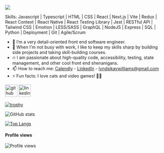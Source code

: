 ![](https://i.imgur.com/9QLGA3l.png)


Skills: Javascript | Typescript | HTML | CSS | React | Next.js | Vite | Redux | React Context | React Native | React Testing Library | Jest | RESTful API | Tailwind CSS | Emotion | LESS/SASS | GraphQL | NodeJS | Express | SQL | Python | Deployment | Git | Agile/Scrum

- 🔭 I’m a very detail-oriented front end software engineer.
- 🌱 When I'm not busy with work, I like to keep my skills sharp by building side projects and taking skill-building courses.
- 🔥 I am passionate about high-quality code, accessibility, testing, state management, and other cool front end shenanigans.
- 📫 How to reach me: [Calendly](https://calendly.com/lyndsiwilliams/chat) - [LinkedIn](https://www.linkedin.com/in/lyndsiwilliams/) - lyndsikaywilliams@gmail.com
- ⚡ Fun facts: I love cats and video games! 🐱‍💻 


[<img src='https://cdn.jsdelivr.net/npm/simple-icons@3.0.1/icons/github.svg' alt='github' height='40'>](https://github.com/lyndsiWilliams)
[<img src='https://cdn.jsdelivr.net/npm/simple-icons@3.0.1/icons/linkedin.svg' alt='linkedin' height='40'>](https://www.linkedin.com/in/lyndsiWilliams/)  

[![trophy](https://github-profile-trophy.vercel.app/?username=lyndsiWilliams)](https://github.com/ryo-ma/github-profile-trophy)

![GitHub stats](https://github-readme-stats.vercel.app/api?username=lyndsiWilliams&show_icons=true)  

[![Top Langs](https://github-readme-stats.vercel.app/api/top-langs/?username=lyndsiWilliams)](https://github.com/anuraghazra/github-readme-stats)

<!-- ![Profile views](https://gpvc.arturio.dev/lyndsiWilliams) -->
#### Profile views
![Profile views](https://profile-counter.glitch.me/lyndsiWilliams/count.svg)
